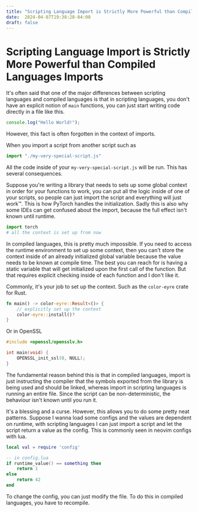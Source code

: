 ```yaml
---
title: "Scripting Language Import is Strictly More Powerful than Compiled Languages Imports"
date:  2024-04-07T19:38:28-04:00
draft: false
---
```

# Scripting Language Import is Strictly More Powerful than Compiled Languages Imports

It's often said that one of the major differences between scripting languages and compiled languages is that in
scripting languages, you don't have an explicit notion of `main` functions, you can just start writing code directly in
a file like this.

```js
console.log("Hello World!");
```

However, this fact is often forgotten in the context of imports.

When you import a script from another script such as
```js
import "./my-very-special-script.js"
```
All the code inside of your `my-very-special-script.js` will be run. This has several consequences.

Suppose you're writing a library that needs to sets up some global context in order for your functions to work, you can
put all the logic inside of one of your scripts, so people can just import the script and everything will just work:tm:.
This is how PyTorch handles the initialization. Sadly this is also why some IDEs can get confused about the import,
because the full effect isn't known until runtime.
```python
import torch
# all the context is set up from now
```

In compiled languages, this is pretty much impossible. If you need to access the runtime environment to set up some
context, then you can't store the context inside of an already initialized global variable because the value needs to be
known at compile time. The best you can reach for is having a static variable that will get initialized upon the first
call of the function. But that requires explicit checking inside of each function and I don't like it.

Commonly, it's your job to set up the context. Such as the `color-eyre` crate for Rust.
```rust
fn main() -> color-eyre::Result<()> {
    // explicitly set up the context
    color-eyre::install()?
}
```

Or in OpenSSL
```c
#include <openssl/opensslv.h>

int main(void) {
    OPENSSL_init_ssl(0, NULL);
}
```

The fundamental reason behind this is that in compiled languages, import is just instructing the compiler that the
symbols exported from the library is being used and should be linked, whereas import in scripting languages is running
an entire file. Since the script can be non-deterministic, the behaviour isn't known until you run it.

It's a blessing and a curse. However, this allows you to do some pretty neat patterns. Suppose I wanna load some configs
and the values are dependent on runtime, with scripting languages I can just import a script and let the script return a
value as the config. This is commonly seen in neovim configs with lua.

```lua
local val = require 'config'

-- in config.lua
if runtime_value() == something then
    return 1
else
    return 42
end
```

To change the config, you can just modify the file. To do this in compiled languages, you have to recompile.
